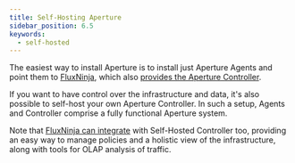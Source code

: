 ```yaml
---
title: Self-Hosting Aperture
sidebar_position: 6.5
keywords:
  - self-hosted
---
```


The easiest way to install Aperture is to install just Aperture Agents and point
them to [FluxNinja][], which also [provides the Aperture
Controller][Cloud Controller].

If you want to have control over the infrastructure and data, it's also possible
to self-host your own Aperture Controller. In such a setup, Agents and
Controller comprise a fully functional Aperture system.

Note that [FluxNinja can integrate][extension-config] with Self-Hosted
Controller too, providing an easy way to manage policies and a holistic view of
the infrastructure, along with tools for OLAP analysis of traffic.

[FluxNinja]: /introduction.md
[Cloud Controller]: /reference/fluxninja.md#cloud-controller
[extension-config]: /reference/fluxninja.md#configuration
